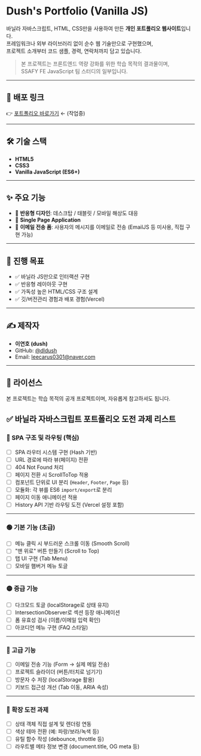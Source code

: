 # Dush's Portfolio (Vanilla JS)

바닐라 자바스크립트, HTML, CSS만을 사용하여 만든 **개인 포트폴리오 웹사이트**입니다.  
프레임워크나 외부 라이브러리 없이 순수 웹 기술만으로 구현했으며,  
프로젝트 소개부터 코드 샘플, 경력, 연락처까지 담고 있습니다.

> 본 프로젝트는 프론트엔드 역량 강화를 위한 학습 목적의 결과물이며,  
> SSAFY FE JavaScript 팀 스터디의 일부입니다.

---

## 🔗 배포 링크

👉 [포트폴리오 바로가기](#) ← (작업중)

---

## 🛠 기술 스택

- **HTML5**
- **CSS3**
- **Vanilla JavaScript (ES6+)**

---

## ✨ 주요 기능

- 📱 **반응형 디자인**: 데스크탑 / 태블릿 / 모바일 해상도 대응
- 🧭 **Single Page Application**
- 📧 **이메일 전송 폼**: 사용자의 메시지를 이메일로 전송 (EmailJS 등 미사용, 직접 구현 가능)

---

## 📌 진행 목표

- ✅ 바닐라 JS만으로 인터랙션 구현
- ✅ 반응형 레이아웃 구현
- ✅ 가독성 높은 HTML/CSS 구조 설계
- ✅ 깃/버전관리 경험과 배포 경험(Vercel)

---

## ✍️ 제작자

- **이연호 (dush)**
- GitHub: [@dldush](https://github.com/dldush)
- Email: leecarus0301@naver.com

---

## 📜 라이선스

본 프로젝트는 학습 목적의 공개 프로젝트이며, 자유롭게 참고하셔도 됩니다.

## ✅ 바닐라 자바스크립트 포트폴리오 도전 과제 리스트

### 🔁 SPA 구조 및 라우팅 (핵심)

- [ ] SPA 라우터 시스템 구현 (Hash 기반)
- [ ] URL 경로에 따라 뷰(페이지) 전환
- [ ] 404 Not Found 처리
- [ ] 페이지 전환 시 ScrollToTop 적용
- [ ] 컴포넌트 단위로 UI 분리 (`Header`, `Footer`, `Page` 등)
- [ ] 모듈화: 각 뷰를 ES6 `import/export`로 분리
- [ ] 페이지 이동 애니메이션 적용
- [ ] History API 기반 라우팅 도전 (Vercel 설정 포함)

---

### 🟢 기본 기능 (초급)

- [ ] 메뉴 클릭 시 부드러운 스크롤 이동 (Smooth Scroll)
- [ ] "맨 위로" 버튼 만들기 (Scroll to Top)
- [ ] 탭 UI 구현 (Tab Menu)
- [ ] 모바일 햄버거 메뉴 토글

---

### 🟡 중급 기능

- [ ] 다크모드 토글 (localStorage로 상태 유지)
- [ ] IntersectionObserver로 섹션 등장 애니메이션
- [ ] 폼 유효성 검사 (이름/이메일 입력 확인)
- [ ] 아코디언 메뉴 구현 (FAQ 스타일)

---

### 🔴 고급 기능

- [ ] 이메일 전송 기능 (Form → 실제 메일 전송)
- [ ] 프로젝트 슬라이더 (버튼/터치로 넘기기)
- [ ] 방문자 수 저장 (localStorage 활용)
- [ ] 키보드 접근성 개선 (Tab 이동, ARIA 속성)

---

### 🧠 확장 도전 과제

- [ ] 상태 객체 직접 설계 및 렌더링 연동
- [ ] 색상 테마 전환 (예: 파랑/보라/녹색 등)
- [ ] 유틸 함수 작성 (debounce, throttle 등)
- [ ] 라우트별 메타 정보 변경 (document.title, OG meta 등)
